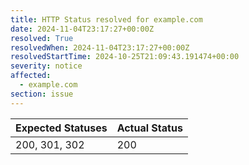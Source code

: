 ```yaml
---
title: HTTP Status resolved for example.com
date: 2024-11-04T23:17:27+00:00Z
resolved: True
resolvedWhen: 2024-11-04T23:17:27+00:00Z
resolvedStartTime: 2024-10-25T21:09:43.191474+00:00
severity: notice
affected:
  - example.com
section: issue
---
```


| Expected Statuses | Actual Status  |
|-------------------|----------------|
| 200, 301, 302 | 200 |
